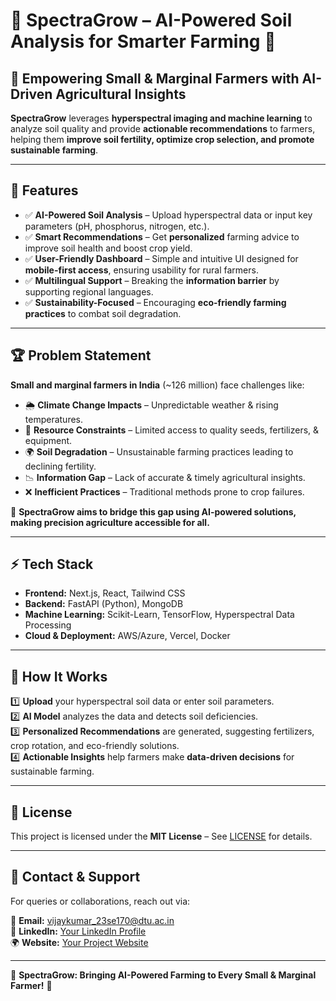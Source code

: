 # 🌱 SpectraGrow – AI-Powered Soil Analysis for Smarter Farming 🚜  

## 📌 Empowering Small & Marginal Farmers with AI-Driven Agricultural Insights  

**SpectraGrow** leverages **hyperspectral imaging and machine learning** to analyze soil quality and provide **actionable recommendations** to farmers, helping them **improve soil fertility, optimize crop selection, and promote sustainable farming**.  

---

## 🚀 Features  

- ✅ **AI-Powered Soil Analysis** – Upload hyperspectral data or input key parameters (pH, phosphorus, nitrogen, etc.).  
- ✅ **Smart Recommendations** – Get **personalized** farming advice to improve soil health and boost crop yield.  
- ✅ **User-Friendly Dashboard** – Simple and intuitive UI designed for **mobile-first access**, ensuring usability for rural farmers.  
- ✅ **Multilingual Support** – Breaking the **information barrier** by supporting regional languages.  
- ✅ **Sustainability-Focused** – Encouraging **eco-friendly farming practices** to combat soil degradation.  

---

## 🏆 Problem Statement  

**Small and marginal farmers in India** (~126 million) face challenges like:  

- 🌦️ **Climate Change Impacts** – Unpredictable weather & rising temperatures.  
- 🌱 **Resource Constraints** – Limited access to quality seeds, fertilizers, & equipment.  
- 🌍 **Soil Degradation** – Unsustainable farming practices leading to declining fertility.  
- 📉 **Information Gap** – Lack of accurate & timely agricultural insights.  
- ❌ **Inefficient Practices** – Traditional methods prone to crop failures.  

🔹 **SpectraGrow aims to bridge this gap using AI-powered solutions, making precision agriculture accessible for all.**  

---

## ⚡ Tech Stack  

- **Frontend:** Next.js, React, Tailwind CSS  
- **Backend:** FastAPI (Python), MongoDB  
- **Machine Learning:** Scikit-Learn, TensorFlow, Hyperspectral Data Processing  
- **Cloud & Deployment:** AWS/Azure, Vercel, Docker  

---

## 🎯 How It Works  

1️⃣ **Upload** your hyperspectral soil data or enter soil parameters.  
2️⃣ **AI Model** analyzes the data and detects soil deficiencies.  
3️⃣ **Personalized Recommendations** are generated, suggesting fertilizers, crop rotation, and eco-friendly solutions.  
4️⃣ **Actionable Insights** help farmers make **data-driven decisions** for sustainable farming.  

---

## 📜 License  

This project is licensed under the **MIT License** – See [LICENSE](LICENSE) for details.  

---

## 📩 Contact & Support  

For queries or collaborations, reach out via:  

📧 **Email:** [vijaykumar_23se170@dtu.ac.in](mailto:vijaykumar_23se170@dtu.ac.in)  
💬 **LinkedIn:** [Your LinkedIn Profile](https://linkedin.com/in/yourprofile)  
🌍 **Website:** [Your Project Website](https://yourproject.com)  

---

🚀 **SpectraGrow: Bringing AI-Powered Farming to Every Small & Marginal Farmer!** 🌱  
